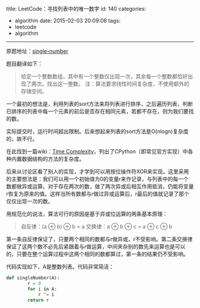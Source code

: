 title: LeetCode：寻找列表中的唯一数字
id: 140
categories:
  - algorithm
date: 2015-02-03 20:09:08
tags:
  - leetcode
  - algorithm
---

原题地址：[single-number](https://oj.leetcode.com/problems/single-number/)

题目翻译如下：
> 给定一个整数数组，其中有一个整数仅出现一次，其余每一个整数都恰好出现了两次。找出这一整数。
> 注：算法要求线性时间复杂度，不使用额外的存储空间。

一个最初的想法是，利用列表的sort方法来将列表进行排序，之后遍历列表，判断已排序的列表中每一个元素的前后是否存在相同元素，若都不存在，则为我们要找的数。

实际提交时，运行时间超出限制。后来想起来列表的sort方法是O(nlogn)复杂度的，故不行。

在此找到一篇wiki：[Time Complexity](https://wiki.python.org/moin/TimeComplexity)，列出了CPython（即常见官方实现）中各种内置数据结构的方法的复杂度。

后来从讨论区看了别人的实现，才学到可以用按位操作符XOR来实现。这里采用的主要想法是：我们可以用一个初始值为0的变量r来作记录，与列表中的每一个数都做异或运算。对于存在两次的数，做了两次异或后相互作用抵消，仍能将变量r恢复为原来的值。这样当所有数都与r做过异或运算后，r最后的值就记录了那个仅仅出现一次的数。

用规范化的说法，算法可行的原因是基于异或位运算的两条基本原理：

>自反律：(a ⊕ b) ⊕ b = a
>交换律：a ⊕ b ⊕ c = a ⊕ c ⊕ b

第一条自反律保证了，只要两个相同的数都与r做异或，r不受影响。第二条交换律保证了这两个数不必先后紧跟着与r做运算，中间夹杂别的数先来运算也是可以的，只要在整个运算过程中这两个相同的数都算过，第一条的结果仍不受影响。

代码实现如下，A是整数列表。代码非常简洁：
```python
def singleNumber(A):
        r = 0
        for i in A:
            r ^= i
        return r
```
